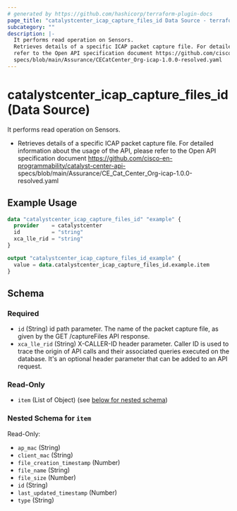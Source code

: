 ```yaml
---
# generated by https://github.com/hashicorp/terraform-plugin-docs
page_title: "catalystcenter_icap_capture_files_id Data Source - terraform-provider-catalystcenter"
subcategory: ""
description: |-
  It performs read operation on Sensors.
  Retrieves details of a specific ICAP packet capture file. For detailed information about the usage of the API, please
  refer to the Open API specification document https://github.com/cisco-en-programmability/catalyst-center-api-
  specs/blob/main/Assurance/CECatCenter_Org-icap-1.0.0-resolved.yaml
---
```


# catalystcenter_icap_capture_files_id (Data Source)

It performs read operation on Sensors.

- Retrieves details of a specific ICAP packet capture file. For detailed information about the usage of the API, please
refer to the Open API specification document https://github.com/cisco-en-programmability/catalyst-center-api-
specs/blob/main/Assurance/CE_Cat_Center_Org-icap-1.0.0-resolved.yaml

## Example Usage

```terraform
data "catalystcenter_icap_capture_files_id" "example" {
  provider    = catalystcenter
  id          = "string"
  xca_lle_rid = "string"
}

output "catalystcenter_icap_capture_files_id_example" {
  value = data.catalystcenter_icap_capture_files_id.example.item
}
```

<!-- schema generated by tfplugindocs -->
## Schema

### Required

- `id` (String) id path parameter. The name of the packet capture file, as given by the GET /captureFiles API response.
- `xca_lle_rid` (String) X-CALLER-ID header parameter. Caller ID is used to trace the origin of API calls and their associated queries executed on the database. It's an optional header parameter that can be added to an API request.

### Read-Only

- `item` (List of Object) (see [below for nested schema](#nestedatt--item))

<a id="nestedatt--item"></a>
### Nested Schema for `item`

Read-Only:

- `ap_mac` (String)
- `client_mac` (String)
- `file_creation_timestamp` (Number)
- `file_name` (String)
- `file_size` (Number)
- `id` (String)
- `last_updated_timestamp` (Number)
- `type` (String)
